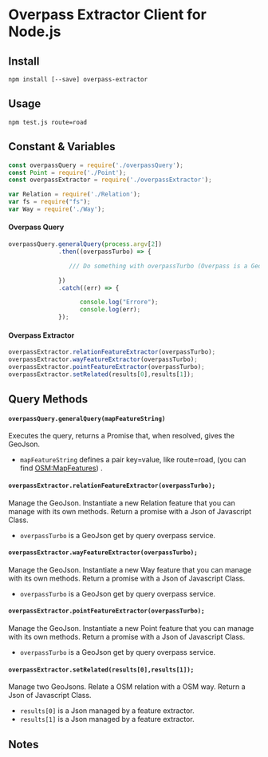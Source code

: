 Overpass Extractor Client for Node.js
=============================================

## Install
```
npm install [--save] overpass-extractor
```

## Usage
```
npm test.js route=road
```

## Constant & Variables
```js
const overpassQuery = require('./overpassQuery');
const Point = require('./Point');
const overpassExtractor = require('./overpassExtractor');

var Relation = require('./Relation');
var fs = require("fs");
var Way = require('./Way');
```

#### Overpass Query
```js
overpassQuery.generalQuery(process.argv[2])
              .then((overpassTurbo) => {

                 /// Do something with overpassTurbo (Overpass is a GeoJson)

              })
              .catch((err) => {

                    console.log("Errore");
                    console.log(err);
              });
```

#### Overpass Extractor
```js
overpassExtractor.relationFeatureExtractor(overpassTurbo);
overpassExtractor.wayFeatureExtractor(overpassTurbo);
overpassExtractor.pointFeatureExtractor(overpassTurbo);
overpassExtractor.setRelated(results[0],results[1]);
```

## Query Methods

#### `overpassQuery.generalQuery(mapFeatureString)`
Executes the query, returns a Promise that, when resolved, gives the GeoJson.
 - `mapFeatureString` defines a pair key=value, like route=road, (you can find [OSM:MapFeatures](http://wiki.openstreetmap.org/wiki/Map_Features)) .

#### `overpassExtractor.relationFeatureExtractor(overpassTurbo);`
 Manage the GeoJson. Instantiate a new Relation feature that you can manage with its own methods. Return a promise with a Json of Javascript Class.
 - `overpassTurbo` is a GeoJson get by query overpass service.

#### `overpassExtractor.wayFeatureExtractor(overpassTurbo);`
Manage the GeoJson. Instantiate a new Way feature that you can manage with its own methods. Return a promise with a Json of Javascript Class. 
 - `overpassTurbo` is a GeoJson get by query overpass service.


#### `overpassExtractor.pointFeatureExtractor(overpassTurbo);`
Manage the GeoJson. Instantiate a new Point feature that you can manage with its own methods. Return a promise with a Json of Javascript Class.
 - `overpassTurbo` is a GeoJson get by query overpass service.


#### `overpassExtractor.setRelated(results[0],results[1]);`
Manage two GeoJsons. Relate a OSM relation with a OSM way. Return a Json of Javascript Class.
 - `results[0]` is a Json managed by a feature extractor.
 - `results[1]` is a Json managed by a feature extractor.


## Notes